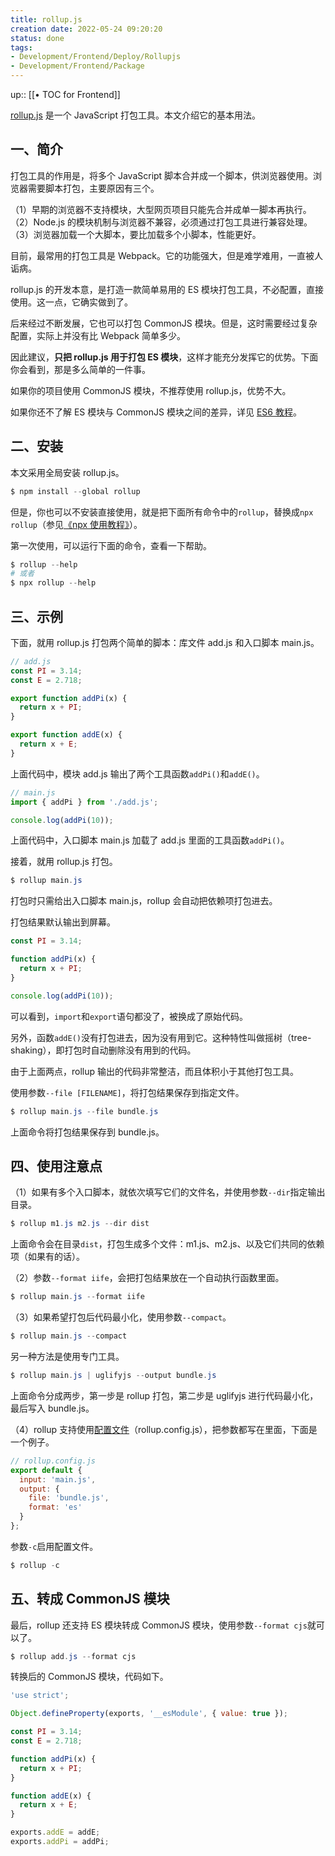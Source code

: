```yaml
---
title: rollup.js
creation date: 2022-05-24 09:20:20
status: done
tags: 
- Development/Frontend/Deploy/Rollupjs
- Development/Frontend/Package
---
```

up:: [[• TOC for Frontend]]

[rollup.js](https://rollupjs.org/) 是一个 JavaScript 打包工具。本文介绍它的基本用法。

## 一、简介

打包工具的作用是，将多个 JavaScript 脚本合并成一个脚本，供浏览器使用。浏览器需要脚本打包，主要原因有三个。

（1）早期的浏览器不支持模块，大型网页项目只能先合并成单一脚本再执行。
（2）Node.js 的模块机制与浏览器不兼容，必须通过打包工具进行兼容处理。
（3）浏览器加载一个大脚本，要比加载多个小脚本，性能更好。

目前，最常用的打包工具是 Webpack。它的功能强大，但是难学难用，一直被人诟病。

rollup.js 的开发本意，是打造一款简单易用的 ES 模块打包工具，不必配置，直接使用。这一点，它确实做到了。

后来经过不断发展，它也可以打包 CommonJS 模块。但是，这时需要经过复杂配置，实际上并没有比 Webpack 简单多少。

因此建议，**只把 rollup.js 用于打包 ES 模块**，这样才能充分发挥它的优势。下面你会看到，那是多么简单的一件事。

如果你的项目使用 CommonJS 模块，不推荐使用 rollup.js，优势不大。

如果你还不了解 ES 模块与 CommonJS 模块之间的差异，详见 [ES6 教程](https://wangdoc.com/es6/module-loader.html#es6-%E6%A8%A1%E5%9D%97%E4%B8%8E-commonjs-%E6%A8%A1%E5%9D%97%E7%9A%84%E5%B7%AE%E5%BC%82)。

## 二、安装

本文采用全局安装 rollup.js。

```powershell
$ npm install --global rollup
```

但是，你也可以不安装直接使用，就是把下面所有命令中的`rollup`，替换成`npx rollup`（参见[《npx 使用教程》](https://www.ruanyifeng.com/blog/2019/02/npx.html)）。

第一次使用，可以运行下面的命令，查看一下帮助。

```powershell
$ rollup --help
# 或者
$ npx rollup --help
```

## 三、示例

下面，就用 rollup.js 打包两个简单的脚本：库文件 add.js 和入口脚本 main.js。

```js
// add.js
const PI = 3.14;
const E = 2.718;

export function addPi(x) {
  return x + PI;
}

export function addE(x) {
  return x + E; 
}
```

上面代码中，模块 add.js 输出了两个工具函数`addPi()`和`addE()`。

```js
// main.js
import { addPi } from './add.js';

console.log(addPi(10));
```

上面代码中，入口脚本 main.js 加载了 add.js 里面的工具函数`addPi()`。

接着，就用 rollup.js 打包。

```powershell
$ rollup main.js
```

打包时只需给出入口脚本 main.js，rollup 会自动把依赖项打包进去。

打包结果默认输出到屏幕。

```js
const PI = 3.14;

function addPi(x) {
  return x + PI;
}

console.log(addPi(10));
```

可以看到，`import`和`export`语句都没了，被换成了原始代码。

另外，函数`addE()`没有打包进去，因为没有用到它。这种特性叫做摇树（tree-shaking），即打包时自动删除没有用到的代码。

由于上面两点，rollup 输出的代码非常整洁，而且体积小于其他打包工具。

使用参数`--file [FILENAME]`，将打包结果保存到指定文件。

```powershell
$ rollup main.js --file bundle.js
```

上面命令将打包结果保存到 bundle.js。

## 四、使用注意点

（1）如果有多个入口脚本，就依次填写它们的文件名，并使用参数`--dir`指定输出目录。

```powershell
$ rollup m1.js m2.js --dir dist
```

上面命令会在目录`dist`，打包生成多个文件：m1.js、m2.js、以及它们共同的依赖项（如果有的话）。

（2）参数`--format iife`，会把打包结果放在一个自动执行函数里面。

```powershell
$ rollup main.js --format iife
```

（3）如果希望打包后代码最小化，使用参数`--compact`。

```powershell
$ rollup main.js --compact
```

另一种方法是使用专门工具。

```powershell
$ rollup main.js | uglifyjs --output bundle.js
```

上面命令分成两步，第一步是 rollup 打包，第二步是 uglifyjs 进行代码最小化，最后写入 bundle.js。

（4）rollup 支持使用[配置文件](https://rollupjs.org/guide/en/#configuration-files)（rollup.config.js），把参数都写在里面，下面是一个例子。

```js
// rollup.config.js
export default {
  input: 'main.js',
  output: {
    file: 'bundle.js',
    format: 'es'
  }
};
```

参数`-c`启用配置文件。

```powershell
$ rollup -c
```

## 五、转成 CommonJS 模块

最后，rollup 还支持 ES 模块转成 CommonJS 模块，使用参数`--format cjs`就可以了。

```powershell
$ rollup add.js --format cjs
```

转换后的 CommonJS 模块，代码如下。

```js
'use strict';

Object.defineProperty(exports, '__esModule', { value: true });

const PI = 3.14;
const E = 2.718;

function addPi(x) {
  return x + PI;
}

function addE(x) {
  return x + E; 
}

exports.addE = addE;
exports.addPi = addPi;
```